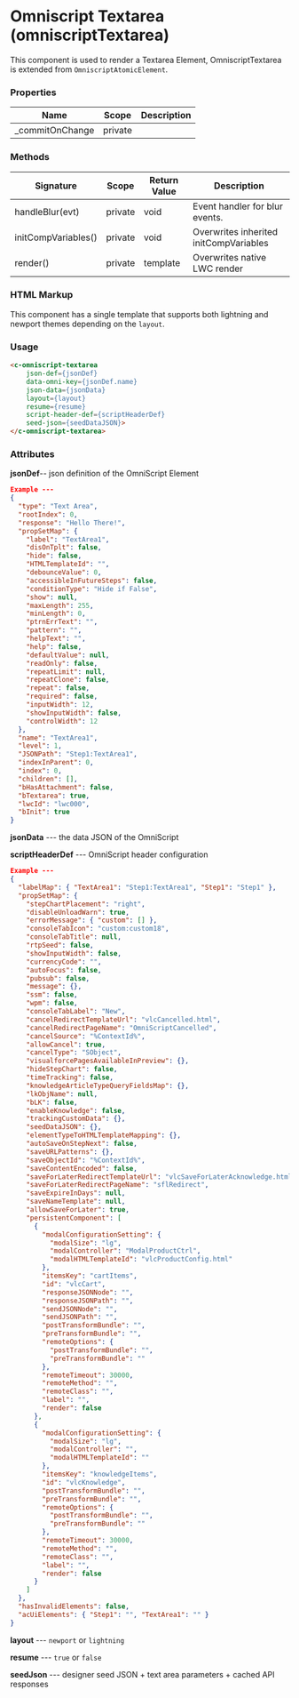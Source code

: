 # Omniscript Textarea (omniscriptTextarea)

This component is used to render a Textarea Element, OmniscriptTextarea is extended from `OmniscriptAtomicElement`.

### Properties

| Name            | Scope   | Description |
| --------------- | ------- | ----------- |
| _commitOnChange | private |             |

### Methods

| Signature           | Scope   | Return Value | Description                            |
| ------------------- | ------- | ------------ | -------------------------------------- |
| handleBlur(evt)     | private | void         | Event handler for blur events.         |
| initCompVariables() | private | void         | Overwrites inherited initCompVariables |
| render()            | private | template     | Overwrites native LWC render           |

### HTML Markup

This component has a single template that supports both lightning and newport themes depending on the `layout`.

### Usage

```html
<c-omniscript-textarea 
	json-def={jsonDef} 
	data-omni-key={jsonDef.name} 
	json-data={jsonData} 
	layout={layout} 
	resume={resume} 
	script-header-def={scriptHeaderDef} 
	seed-json={seedDataJSON}>
</c-omniscript-textarea>
```

### Attributes

**jsonDef**-- json definition of the OmniScript Element

```json
Example ---
{
  "type": "Text Area",
  "rootIndex": 0,
  "response": "Hello There!",
  "propSetMap": {
    "label": "TextArea1",
    "disOnTplt": false,
    "hide": false,
    "HTMLTemplateId": "",
    "debounceValue": 0,
    "accessibleInFutureSteps": false,
    "conditionType": "Hide if False",
    "show": null,
    "maxLength": 255,
    "minLength": 0,
    "ptrnErrText": "",
    "pattern": "",
    "helpText": "",
    "help": false,
    "defaultValue": null,
    "readOnly": false,
    "repeatLimit": null,
    "repeatClone": false,
    "repeat": false,
    "required": false,
    "inputWidth": 12,
    "showInputWidth": false,
    "controlWidth": 12
  },
  "name": "TextArea1",
  "level": 1,
  "JSONPath": "Step1:TextArea1",
  "indexInParent": 0,
  "index": 0,
  "children": [],
  "bHasAttachment": false,
  "bTextarea": true,
  "lwcId": "lwc000",
  "bInit": true
}
```

**jsonData** --- the data JSON of the OmniScript

**scriptHeaderDef** --- OmniScript header configuration

```json
Example ---
{
  "labelMap": { "TextArea1": "Step1:TextArea1", "Step1": "Step1" },
  "propSetMap": {
    "stepChartPlacement": "right",
    "disableUnloadWarn": true,
    "errorMessage": { "custom": [] },
    "consoleTabIcon": "custom:custom18",
    "consoleTabTitle": null,
    "rtpSeed": false,
    "showInputWidth": false,
    "currencyCode": "",
    "autoFocus": false,
    "pubsub": false,
    "message": {},
    "ssm": false,
    "wpm": false,
    "consoleTabLabel": "New",
    "cancelRedirectTemplateUrl": "vlcCancelled.html",
    "cancelRedirectPageName": "OmniScriptCancelled",
    "cancelSource": "%ContextId%",
    "allowCancel": true,
    "cancelType": "SObject",
    "visualforcePagesAvailableInPreview": {},
    "hideStepChart": false,
    "timeTracking": false,
    "knowledgeArticleTypeQueryFieldsMap": {},
    "lkObjName": null,
    "bLK": false,
    "enableKnowledge": false,
    "trackingCustomData": {},
    "seedDataJSON": {},
    "elementTypeToHTMLTemplateMapping": {},
    "autoSaveOnStepNext": false,
    "saveURLPatterns": {},
    "saveObjectId": "%ContextId%",
    "saveContentEncoded": false,
    "saveForLaterRedirectTemplateUrl": "vlcSaveForLaterAcknowledge.html",
    "saveForLaterRedirectPageName": "sflRedirect",
    "saveExpireInDays": null,
    "saveNameTemplate": null,
    "allowSaveForLater": true,
    "persistentComponent": [
      {
        "modalConfigurationSetting": {
          "modalSize": "lg",
          "modalController": "ModalProductCtrl",
          "modalHTMLTemplateId": "vlcProductConfig.html"
        },
        "itemsKey": "cartItems",
        "id": "vlcCart",
        "responseJSONNode": "",
        "responseJSONPath": "",
        "sendJSONNode": "",
        "sendJSONPath": "",
        "postTransformBundle": "",
        "preTransformBundle": "",
        "remoteOptions": {
          "postTransformBundle": "",
          "preTransformBundle": ""
        },
        "remoteTimeout": 30000,
        "remoteMethod": "",
        "remoteClass": "",
        "label": "",
        "render": false
      },
      {
        "modalConfigurationSetting": {
          "modalSize": "lg",
          "modalController": "",
          "modalHTMLTemplateId": ""
        },
        "itemsKey": "knowledgeItems",
        "id": "vlcKnowledge",
        "postTransformBundle": "",
        "preTransformBundle": "",
        "remoteOptions": {
          "postTransformBundle": "",
          "preTransformBundle": ""
        },
        "remoteTimeout": 30000,
        "remoteMethod": "",
        "remoteClass": "",
        "label": "",
        "render": false
      }
    ]
  },
  "hasInvalidElements": false,
  "acUiElements": { "Step1": "", "TextArea1": "" }
}
```

**layout** --- `newport` or `lightning`

**resume** --- `true` or `false`

**seedJson** --- designer seed JSON + text area parameters + cached API responses
